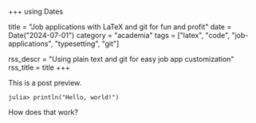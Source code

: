 +++
using Dates

title = "Job applications with LaTeX and git for fun and profit"
date = Date("2024-07-01")
category = "academia"
tags = ["latex", "code", "job-applications", "typesetting", "git"]

rss_descr = "Using plain text and git for easy job app customization"
rss_title = title
+++

This is a post preview.

```>
julia> println("Hello, world!")
```

How does that work?

